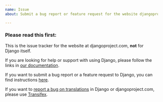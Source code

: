 ```yaml
---
name: Issue
about: Submit a bug report or feature request for the website djangoproject.com

---
```


### Please read this first:

This is the issue tracker for the website at djangoproject.com, **not** for Django itself.

If you are looking for help or support with using Django, please follow the links in [our documentation](https://docs.djangoproject.com/en/stable/faq/help/).

If you want to submit a bug report or a feature request to Django, you can find instructions [here](https://docs.djangoproject.com/en/stable/internals/contributing/bugs-and-features/).

If you want to [report a bug on translations](https://docs.djangoproject.com/en/stable/internals/contributing/localizing/#translations) in Django or djangoproject.com, please use [Transifex](https://www.transifex.com/django/django/dashboard/).
